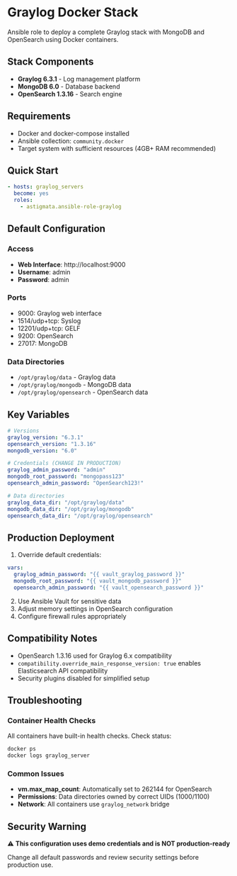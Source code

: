 # Graylog Docker Stack

Ansible role to deploy a complete Graylog stack with MongoDB and OpenSearch using Docker containers.

## Stack Components

- **Graylog 6.3.1** - Log management platform
- **MongoDB 6.0** - Database backend  
- **OpenSearch 1.3.16** - Search engine

## Requirements

- Docker and docker-compose installed
- Ansible collection: `community.docker`
- Target system with sufficient resources (4GB+ RAM recommended)

## Quick Start

```yaml
- hosts: graylog_servers
  become: yes
  roles:
    - astigmata.ansible-role-graylog
```

## Default Configuration

### Access
- **Web Interface**: http://localhost:9000
- **Username**: admin
- **Password**: admin

### Ports
- 9000: Graylog web interface
- 1514/udp+tcp: Syslog
- 12201/udp+tcp: GELF
- 9200: OpenSearch
- 27017: MongoDB

### Data Directories
- `/opt/graylog/data` - Graylog data
- `/opt/graylog/mongodb` - MongoDB data
- `/opt/graylog/opensearch` - OpenSearch data

## Key Variables

```yaml
# Versions
graylog_version: "6.3.1"
opensearch_version: "1.3.16"
mongodb_version: "6.0"

# Credentials (CHANGE IN PRODUCTION)
graylog_admin_password: "admin"
mongodb_root_password: "mongopass123"
opensearch_admin_password: "OpenSearch123!"

# Data directories
graylog_data_dir: "/opt/graylog/data"
mongodb_data_dir: "/opt/graylog/mongodb"
opensearch_data_dir: "/opt/graylog/opensearch"
```

## Production Deployment

1. Override default credentials:
```yaml
vars:
  graylog_admin_password: "{{ vault_graylog_password }}"
  mongodb_root_password: "{{ vault_mongodb_password }}"
  opensearch_admin_password: "{{ vault_opensearch_password }}"
```

2. Use Ansible Vault for sensitive data
3. Adjust memory settings in OpenSearch configuration
4. Configure firewall rules appropriately

## Compatibility Notes

- OpenSearch 1.3.16 used for Graylog 6.x compatibility
- `compatibility.override_main_response_version: true` enables Elasticsearch API compatibility
- Security plugins disabled for simplified setup

## Troubleshooting

### Container Health Checks
All containers have built-in health checks. Check status:
```bash
docker ps
docker logs graylog_server
```

### Common Issues
- **vm.max_map_count**: Automatically set to 262144 for OpenSearch
- **Permissions**: Data directories owned by correct UIDs (1000/1100)
- **Network**: All containers use `graylog_network` bridge

## Security Warning

⚠️ **This configuration uses demo credentials and is NOT production-ready**

Change all default passwords and review security settings before production use.
